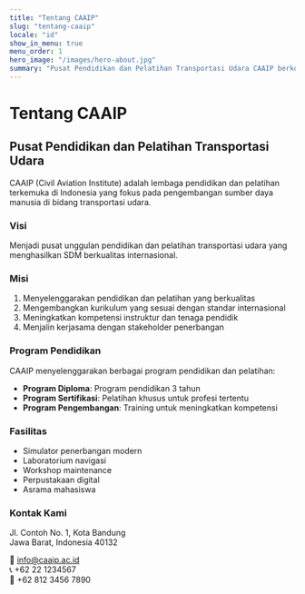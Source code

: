 ```yaml
---
title: "Tentang CAAIP"
slug: "tentang-caaip"
locale: "id"
show_in_menu: true
menu_order: 1
hero_image: "/images/hero-about.jpg"
summary: "Pusat Pendidikan dan Pelatihan Transportasi Udara CAAIP berkomitmen untuk menghasilkan SDM yang kompeten di bidang transportasi udara."
---
```


# Tentang CAAIP

## Pusat Pendidikan dan Pelatihan Transportasi Udara

CAAIP (Civil Aviation Institute) adalah lembaga pendidikan dan pelatihan terkemuka di Indonesia yang fokus pada pengembangan sumber daya manusia di bidang transportasi udara.

### Visi

Menjadi pusat unggulan pendidikan dan pelatihan transportasi udara yang menghasilkan SDM berkualitas internasional.

### Misi

1. Menyelenggarakan pendidikan dan pelatihan yang berkualitas
2. Mengembangkan kurikulum yang sesuai dengan standar internasional
3. Meningkatkan kompetensi instruktur dan tenaga pendidik
4. Menjalin kerjasama dengan stakeholder penerbangan

### Program Pendidikan

CAAIP menyelenggarakan berbagai program pendidikan dan pelatihan:

- **Program Diploma**: Program pendidikan 3 tahun
- **Program Sertifikasi**: Pelatihan khusus untuk profesi tertentu
- **Program Pengembangan**: Training untuk meningkatkan kompetensi

### Fasilitas

- Simulator penerbangan modern
- Laboratorium navigasi
- Workshop maintenance
- Perpustakaan digital
- Asrama mahasiswa

### Kontak Kami

Jl. Contoh No. 1, Kota Bandung  
Jawa Barat, Indonesia 40132  

📧 info@caaip.ac.id  
📞 +62 22 1234567  
📱 +62 812 3456 7890